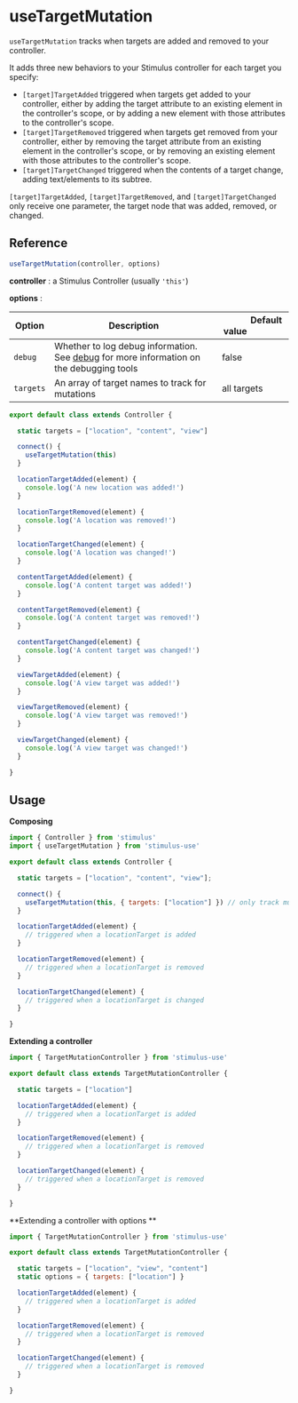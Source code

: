 # useTargetMutation

`useTargetMutation` tracks when targets are added and removed to your controller.

It adds three new behaviors to your Stimulus controller for each target you specify:

- `[target]TargetAdded`  triggered when targets get added to your controller, either by adding the target attribute to an existing element in the controller's scope, or by adding a new element with those attributes to the controller's scope.
- `[target]TargetRemoved` triggered when targets get removed from your controller, either by removing the target attribute from an existing element in the controller's scope, or by removing an existing element with those attributes to the controller's scope.
- `[target]TargetChanged` triggered when the contents of a target change, adding text/elements to its subtree.

`[target]TargetAdded`, `[target]TargetRemoved`, and  `[target]TargetChanged` only receive one parameter, the target node that was added, removed, or changed.

## Reference

```javascript
useTargetMutation(controller, options)
```

**controller** : a Stimulus Controller (usually `'this'`)

**options** :

| Option| Description |&nbsp; &nbsp; &nbsp; &nbsp; &nbsp; &nbsp;Default value&nbsp; &nbsp; &nbsp; &nbsp; &nbsp; &nbsp; &nbsp; &nbsp;|
|-----------------------|-------------|---------------------|
| `debug` | Whether to log debug information. See [debug](debug.md) for more information on the debugging tools| false|
| `targets` | An array of target names to track for mutations | all targets |

```js
export default class extends Controller {

  static targets = ["location", "content", "view"]

  connect() {
    useTargetMutation(this)
  }

  locationTargetAdded(element) {
    console.log('A new location was added!')
  }

  locationTargetRemoved(element) {
    console.log('A location was removed!')
  }

  locationTargetChanged(element) {
    console.log('A location was changed!')
  }

  contentTargetAdded(element) {
    console.log('A content target was added!')
  }

  contentTargetRemoved(element) {
    console.log('A content target was removed!')
  }

  contentTargetChanged(element) {
    console.log('A content target was changed!')
  }

  viewTargetAdded(element) {
    console.log('A view target was added!')
  }

  viewTargetRemoved(element) {
    console.log('A view target was removed!')
  }

  viewTargetChanged(element) {
    console.log('A view target was changed!')
  }

}
```

## Usage

**Composing**

```js
import { Controller } from 'stimulus'
import { useTargetMutation } from 'stimulus-use'

export default class extends Controller {

  static targets = ["location", "content", "view"];

  connect() {
    useTargetMutation(this, { targets: ["location"] }) // only track mutations of "location" target
  }

  locationTargetAdded(element) {
    // triggered when a locationTarget is added
  }

  locationTargetRemoved(element) {
    // triggered when a locationTarget is removed
  }

  locationTargetChanged(element) {
    // triggered when a locationTarget is changed
  }

}
```

**Extending a controller**

```js
import { TargetMutationController } from 'stimulus-use'

export default class extends TargetMutationController {

  static targets = ["location"]

  locationTargetAdded(element) {
    // triggered when a locationTarget is added
  }

  locationTargetRemoved(element) {
    // triggered when a locationTarget is removed
  }

  locationTargetChanged(element) {
    // triggered when a locationTarget is removed
  }

}
```
**Extending a controller with options **

```js
import { TargetMutationController } from 'stimulus-use'

export default class extends TargetMutationController {

  static targets = ["location", "view", "content"]
  static options = { targets: ["location"] }

  locationTargetAdded(element) {
    // triggered when a locationTarget is added
  }

  locationTargetRemoved(element) {
    // triggered when a locationTarget is removed
  }

  locationTargetChanged(element) {
    // triggered when a locationTarget is removed
  }

}
```
